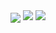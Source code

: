 
<img src="https://github-readme-stats.vercel.app/api?username=LecoSchmittElias&show_icons=true&theme=tokyonight" Align = "Center"/> 
<img src="https://github-readme-streak-stats.herokuapp.com/?user=LecoSchmittElias&theme=tokyonight"/>
<img src="https://github-readme-stats-eight-theta.vercel.app/api/top-langs/?username=LecoSchmittElias&layout=compact&langs_count=8&theme=tokyonight&include_all_commits=true&count_private=true"/> 
